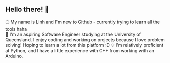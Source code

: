 ## Hello there! 🪷
🌕 My name is Linh and I'm new to Github - currently trying to learn all the tools haha  
🌃 I'm an aspiring Software Engineer studying at the University of Queensland.
I enjoy coding and working on projects because I love problem solving! Hoping to learn a lot from this platform :D
💡 I'm relatively proficient at Python, and I have a little experience with C++ from working with an Arduino. 
<!--
**linhledo/linhledo** is a ✨ _special_ ✨ repository because its `README.md` (this file) appears on your GitHub profile.

Here are some ideas to get you started:

- 🔭 I’m currently working on ...
- 🌱 I’m currently learning ...
- 👯 I’m looking to collaborate on ...
- 🤔 I’m looking for help with ...
- 💬 Ask me about ...
- 📫 How to reach me: ...
- 😄 Pronouns: ...
- ⚡ Fun fact: ...
-->
